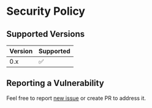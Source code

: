 # Security Policy

## Supported Versions

| Version | Supported          |
| ------- | ------------------ |
| 0.x     | :white_check_mark: |

## Reporting a Vulnerability

Feel free to report [new issue](https://github.com/L2jLiga/fastify-decorators-plugin/issues/new/choose) or create PR to address it.
